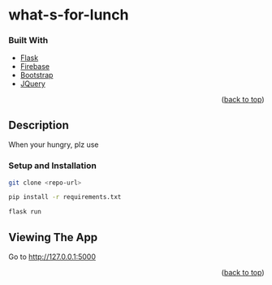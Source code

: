 # what-s-for-lunch
### Built With

* [Flask](https://flask.palletsprojects.com/en/2.0.x/)
* [Firebase](https://firebase.google.com/)
* [Bootstrap](https://getbootstrap.com)
* [JQuery](https://jquery.com)

<p align="right">(<a href="#top">back to top</a>)</p>

<!-- Description -->
## Description
When your hungry, plz use

<!-- Setup -->
### Setup and Installation

```bash
git clone <repo-url>
```
```bash
pip install -r requirements.txt
```
```bash
flask run
```

## Viewing The App
Go to http://127.0.0.1:5000

<p align="right">(<a href="#top">back to top</a>)</p>
